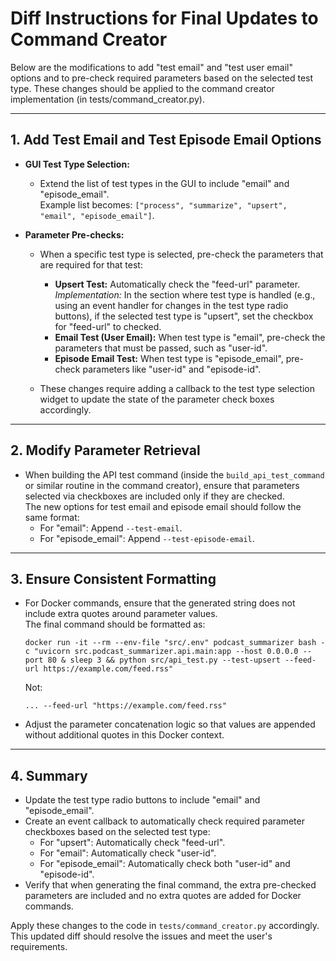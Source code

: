 # Diff Instructions for Final Updates to Command Creator

Below are the modifications to add "test email" and "test user email" options and to pre-check required parameters based on the selected test type. These changes should be applied to the command creator implementation (in tests/command_creator.py).

---

## 1. Add Test Email and Test Episode Email Options

- **GUI Test Type Selection:**
  - Extend the list of test types in the GUI to include "email" and "episode_email".  
    Example list becomes: `["process", "summarize", "upsert", "email", "episode_email"]`.

- **Parameter Pre-checks:**
  - When a specific test type is selected, pre-check the parameters that are required for that test:
    - **Upsert Test:** Automatically check the "feed-url" parameter.  
      *Implementation:* In the section where test type is handled (e.g., using an event handler for changes in the test type radio buttons), if the selected test type is "upsert", set the checkbox for "feed-url" to checked.
    - **Email Test (User Email):** When test type is "email", pre-check the parameters that must be passed, such as "user-id".
    - **Episode Email Test:** When test type is "episode_email", pre-check parameters like "user-id" and "episode-id".

  - These changes require adding a callback to the test type selection widget to update the state of the parameter check boxes accordingly.

---

## 2. Modify Parameter Retrieval

- When building the API test command (inside the `build_api_test_command` or similar routine in the command creator),
  ensure that parameters selected via checkboxes are included only if they are checked.  
  The new options for test email and episode email should follow the same format:
  - For "email": Append `--test-email`.
  - For "episode_email": Append `--test-episode-email`.

---

## 3. Ensure Consistent Formatting

- For Docker commands, ensure that the generated string does not include extra quotes around parameter values.  
  The final command should be formatted as:
  ```
  docker run -it --rm --env-file "src/.env" podcast_summarizer bash -c "uvicorn src.podcast_summarizer.api.main:app --host 0.0.0.0 --port 80 & sleep 3 && python src/api_test.py --test-upsert --feed-url https://example.com/feed.rss"
  ```
  Not:
  ```
  ... --feed-url "https://example.com/feed.rss"
  ```
- Adjust the parameter concatenation logic so that values are appended without additional quotes in this Docker context.

---

## 4. Summary

- Update the test type radio buttons to include "email" and "episode_email".
- Create an event callback to automatically check required parameter checkboxes based on the selected test type:
  - For "upsert": Automatically check "feed-url".
  - For "email": Automatically check "user-id".
  - For "episode_email": Automatically check both "user-id" and "episode-id".
- Verify that when generating the final command, the extra pre-checked parameters are included and no extra quotes are added for Docker commands.

Apply these changes to the code in `tests/command_creator.py` accordingly. This updated diff should resolve the issues and meet the user's requirements.